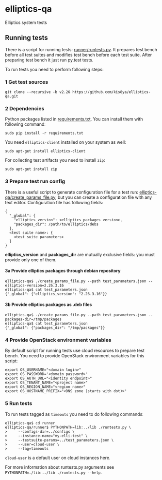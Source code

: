 # elliptics-qa
Elliptics system tests

## Running tests
There is a script for running tests: [runner/runtests.py](https://github.com/kis8ya/tests-runner/blob/c69aef8ca7ce6d533502ed1fac1069c5a8419ac0/runtests.py). It prepares test bench before all test suites and modifies test bench before each test suite. After preparing test bench it just run py.test tests.

To run tests you need to perform following steps:

### 1 Get test sources

    git clone --recursive -b v2.26 https://github.com/kis8ya/elliptics-qa.git

### 2 Dependencies
Python packages listed in [requirements.txt](requirements.txt). You can install them with following command:

    sudo pip install -r requirements.txt

You need `elliptics-client` installed on your system as well:

    sudo apt-get install elliptics-client

For collecting test artifacts you need to install `zip`:

    sudo apt-get install zip

### 3 Prepare test run config

There is a useful script to generate configuration file for a test run: [elliptics-qa/create_params_file.py](create_params_file.py), but you can create a configuration file with any text editor. Configuration file has following fields:

    {
      "_global": {
        "elliptics_version": <elliptics packages version>,
        "packages_dir": /path/to/elliptics/debs
      },
      <test suite name>: {
        <test suite parameters>
      }
    }

**elliptics_version** and **packages_dir** are mutually exclusive fields: you must provide only one of them.

#### 3a Provide elliptics packages through debian repository

    elliptics-qa$ ./create_params_file.py --path test_parameters.json --elliptics-version=2.26.3.16
    elliptics-qa$ cat test_parameters.json
    {"_global": {"elliptics_version": "2.26.3.16"}}

#### 3b Provide elliptics packages as .deb files

    elliptics-qa$ ./create_params_file.py --path test_parameters.json --packages-dir=/tmp/packages
    elliptics-qa$ cat test_parameters.json
    {"_global": {"packages_dir": "/tmp/packages"}}

### 4 Provide OpenStack environment variables
By default script for running tests use cloud resources to prepare test bench. You need to provide OpenStack environment variables for this script:

    export OS_USERNAME="<domain login>"
    export OS_PASSWORD='<domain password>'
    export OS_AUTH_URL="<identity endpoint>"
    export OS_TENANT_NAME="<project name>"
    export OS_REGION_NAME="<region name>"
    export OS_HOSTNAME_PREFIX="<DNS zone (starts with dot)>"

### 5 Run tests
To run tests tagged as `timeouts` you need to do following commands:

    elliptics-qa$ cd runner
    elliptics-qa/runner$ PYTHONPATH=lib:../lib ./runtests.py \
    >     --configs-dir=../configs \
    >     --instance-name="my-elli-test" \
    >     --testsuite-params=../test_parameters.json \
    >     --user=cloud-user \
    >     --tag=timeouts

`cloud-user` is a default user on cloud instances here.

For more information about runtests.py arguments see `PYTHONPATH=./lib:../lib ./runtests.py --help`.
